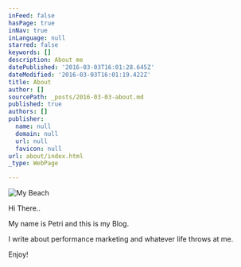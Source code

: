 ```yaml
---
inFeed: false
hasPage: true
inNav: true
inLanguage: null
starred: false
keywords: []
description: About me
datePublished: '2016-03-03T16:01:28.645Z'
dateModified: '2016-03-03T16:01:19.422Z'
title: About
author: []
sourcePath: _posts/2016-03-03-about.md
published: true
authors: []
publisher:
  name: null
  domain: null
  url: null
  favicon: null
url: about/index.html
_type: WebPage

---
```

![My Beach](https://the-grid-user-content.s3-us-west-2.amazonaws.com/ab604db1-355b-43ae-9707-f4d554da18f4.JPG)

Hi There.. 

My name is Petri and this is my Blog. 

I write about performance marketing and whatever life throws at me. 

Enjoy!